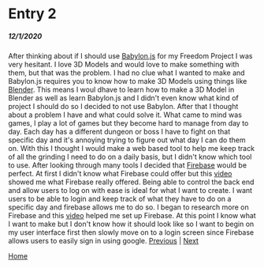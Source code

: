 # Entry 2
##### 12/1/2020

After thinking about if I should use [Babylon.js](https://www.babylonjs.com/) for my Freedom Project I was very hesitant. 
I love 3D Models and would love to make something with them, but that was the problem.
I had no clue what I wanted to make and Babylon.js requires you to know how to make 3D Models using things like [Blender](https://www.blender.org/).
This means I woul dhave to learn how to make a 3D Model in Blender as well as learn Babylon.js and I didn't even know what kind of project I should do so I decided to not use Babylon.
After that I thought about a problem I have and what could solve it. What came to mind was games, I play a lot of games but they become hard to manage from day to day.
Each day has a different dungeon or boss I have to fight on that specific day and it's annoying trying to figure out what day I can do them on.
With this I thought I would make a web based tool to help me keep track of all the grinding I need to do on a daily basis, but I didn't know which tool to use. 
After looking through many tools I decided that [Firebase](https://firebase.google.com/) would be perfect. At first I didn't know what Firebase could offer but this [video](https://www.youtube.com/watch?v=9kRgVxULbag) showed me what Firebase really offered.
Being able to control the back end and allow users to log on with ease is ideal for what I want to create. 
I want users to be able to login and keep track of what they have to do on a specific day and firebase allows me to do so.
I began to research more on Firebase and this [video](https://www.youtube.com/watch?v=-UOkri_WNWQ) helped me set up Firebase.
At this point I know what I want to make but I don't know how it should look like so I want to begin on my user interface first then slowly move on to a login screen since Firebase allows users to easily sign in using google.
[Previous](entry01.md) | [Next](entry03.md)

[Home](../README.md)